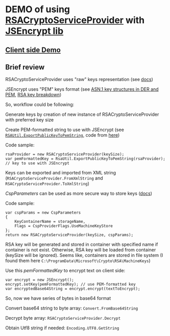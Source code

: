 # DEMO of using [RSACryptoServiceProvider](https://docs.microsoft.com/en-us/dotnet/api/system.security.cryptography.rsacryptoserviceprovider?view=netframework-4.7.2) with [JSEncrypt lib](https://github.com/travist/jsencrypt)
## [Client side Demo](https://worlaf.github.io/RSADemo/JS%20Demo/index.html)
## Brief review
RSACryptoServiceProvider uses "raw" keys representation (see [docs](https://docs.microsoft.com/en-us/dotnet/api/system.security.cryptography.rsaparameters?view=netframework-4.7.2))

JSEncrypt uses "PEM" keys format (see [ASN.1 key structures in DER and PEM](https://tls.mbed.org/kb/cryptography/asn1-key-structures-in-der-and-pem), [RSA key breakdown](https://etherhack.co.uk/asymmetric/docs/rsa_key_breakdown.html))
 
So, workflow could be following:

Generate keys by creation of new instance of RSACryptoServiceProvider with preferred key size

Create PEM-formatted string to use with JSEncrypt (see [`RSAUtil.ExportPublicKeyToPemString`](https://github.com/Worlaf/RSADemo/blob/master/RSADemo_WinForms/RSAUtil.cs#L21), code from [here](https://stackoverflow.com/questions/28406888/c-sharp-rsa-public-key-output-not-correct/28407693#28407693))

Code sample:

```
rsaProvider = new RSACryptoServiceProvider(keySize);
var pemFormattedKey = RsaUtil.ExportPublicKeyToPemString(rsaProvider); // key to use with JSEncrypt
```

Keys can be exported and imported from XML string (`RSACryptoServiceProvider.FromXmlString` and `RSACryptoServiceProvider.ToXmlString`)

_CspParameters_ can be used as more secure way to store keys ([docs](https://docs.microsoft.com/en-us/dotnet/api/system.security.cryptography.cspparameters?view=netframework-4.7.2))

Code sample:

```
var cspParams = new CspParameters
{
    KeyContainerName = storageName,
    Flags = CspProviderFlags.UseMachineKeyStore
};
return new RSACryptoServiceProvider(keySize, cspParams);
```
RSA key will be generated and stored in container with specified name if container is not exist. Otherwise, RSA key will be loaded from container (keySize will be ignored). Seems like, containers are stored in file system (I found them here `C:\ProgramData\Microsoft\Crypto\RSA\MachineKeys`)

Use this _pemFormattedKey_ to encrypt text on client side:
```
var encrypt = new JSEncrypt(); 
encrypt.setKey(pemFormattedKey); // use PEM-formatted key
var encryptedBase64String = encrypt.encrypt(textToEncrypt);
```

So, now we have series of bytes in base64 format

Convert base64 string to byte array: `Convert.FromBase64String`

Decrypt byte array: `RSACryptoServiceProvider.Decrypt`

Obtain Utf8 string if needed: `Encoding.UTF8.GetString`
